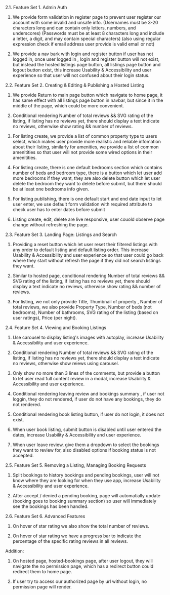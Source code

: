 2.1. Feature Set 1. Admin Auth

1. We provide form validation in register page to prevent user register our account with some invalid and unsafe info.
(Usernames must be 3-20 characters long and can contain only letters, numbers, and underscores)
(Passwords must be at least 8 characters long and include a letter, a digit, and may contain special characters)
(also using regular expression check if email address user provide is valid email or not)

2. We provide a nav bark with login and register button if user has not logged in, once user logged in , login and register button will not exist, but instead the hosted listings page button, all listings page button and logout button exist, this increase Usability & Accessibility and user experience so that user will not confused about their login status.

2.2. Feature Set 2. Creating & Editing & Publishing a Hosted Listing

1. We provide Return to main page button which navigate to home page, it has same effect with all listings page button in navbar, but since it in the middle of the page, which could be more convenient.

2. Conditional rendering Number of total reviews && SVG rating of the listing, if listing has no reviews yet, there should display a text indicate no reviews, otherwise show rating && number of reviews.

3. For listing create, we provide a list of common property type to users select, which makes user provide more realistic and reliable infomation about their listing, similarly for amenities, we provide a list of common amenitities so that user will not provide some wired options in their amenitities.

4. For listing create, there is one default bedrooms section which contains number of beds and bedroom type, there is a button which let user add more bedrooms if they want, they are also delete button which let user delete the bedroom they want to delete before submit, but there should be at least one bedrooms info given.

5. For listing publishing, there is one default start and end date input to let user enter, we use default form validation with required attribute to check user has to enter dates before submit

6. Listing create, edit, delete are live responsive, user couold observe page change without refreshing the page.

2.3. Feature Set 3. Landing Page: Listings and Search

1. Providing a reset button which let user reset their filtered listings with any order to default listing and default listing order. This increase Usability & Accessibility and user experience so that user could go back where they start without refresh the page if they did not search listings they want.

2. Similar to hosted page, conditional rendering Number of total reviews && SVG rating of the listing, if listing has no reviews yet, there should display a text indicate no reviews, otherwise show rating && number of reviews.

3. For listing, we not only provide Title, Thumbnail of property , Number of total reviews, we also provide Property Type, Number of beds (not bedrooms), Number of bathrooms, SVG rating of the listing (based on user ratings), Price (per night).

2.4. Feature Set 4. Viewing and Booking Listings 

1. Use carousel to display listing's images with autoplay, increase Usability & Accessibility and user experience.

2. Conditional rendering Number of total reviews && SVG rating of the listing, if listing has no reviews yet, there should display a text indicate no reviews, otherwise show reiews using carousel.

3. Only show no more than 3 lines of the comments, but provide a button to let user read full content review in a modal, increase Usability & Accessibility and user experience.

4. Conditional rendering leaving review and bookings summary , if user not loggin, they do not rendered, if user do not have any bookings, they do not rendered.

5. Conditional rendering book listing button, if user do not login, it does not exist.

6. When user book listing, submit button is disabled until user entered the dates, increase Usability & Accessibility and user experience.

7. When user leave review, give them a dropdown to select the bookings they want to review for, also disabled options if booking status is not accepted.

2.5. Feature Set 5. Removing a Listing, Managing Booking Requests

1. Split bookings to history bookings and pending bookings, user will not know where they are looking for when they use app, increase Usability & Accessibility and user experience.

2. After accept / denied a pending booking, page will automatially update (booking goes to booking summary section) so user will immediately see the bookings has been handled.

2.6. Feature Set 6. Advanced Features 

1. On hover of star rating we also show the total number of reviews.

2. On hover of star rating we have a progress bar to indicate the percentage of the specific rating reviews in all reviews.


Addition:

1. On hosted page, hosted-bookings page, after user logout, they will navigate the no permission page, which has a redirect button could redirect them to home page.

2. If user try to access our authorized page by url without login, no permission page will render.